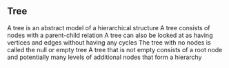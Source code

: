 ## Tree

A tree is an abstract model of a hierarchical structure
A tree consists of nodes with a parent-child relation
A tree can also be looked at as having vertices and edges without having any cycles
The tree with no nodes is called the null or empty tree
A tree that is not empty consists of a root node and potentially many levels of additional nodes that form a hierarchy
